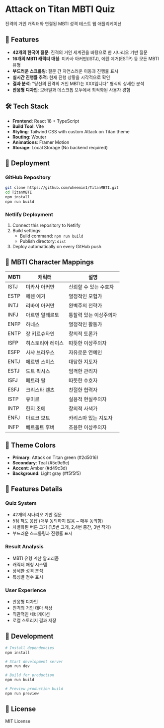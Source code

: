 # Attack on Titan MBTI Quiz

진격의 거인 캐릭터와 연결된 MBTI 성격 테스트 웹 애플리케이션

## 🎯 Features

- **42개의 한국어 질문**: 진격의 거인 세계관을 바탕으로 한 시나리오 기반 질문
- **16개의 MBTI 캐릭터 매칭**: 미카사 아커만(ISTJ), 에렌 예거(ESTP) 등 모든 MBTI 유형
- **부드러운 스크롤링**: 질문 간 자연스러운 이동과 진행률 표시
- **실시간 진행률 추적**: 현재 진행 상황을 시각적으로 확인
- **결과 분석**: "당신의 진격의 거인 MBTI는 XXX입니다" 형식의 상세한 분석
- **반응형 디자인**: 모바일과 데스크톱 모두에서 최적화된 사용자 경험

## 🛠 Tech Stack

- **Frontend**: React 18 + TypeScript
- **Build Tool**: Vite
- **Styling**: Tailwind CSS with custom Attack on Titan theme
- **Routing**: Wouter
- **Animations**: Framer Motion
- **Storage**: Local Storage (No backend required)

## 🚀 Deployment

### GitHub Repository
```bash
git clone https://github.com/wheemin1/TitanMBTI.git
cd TitanMBTI
npm install
npm run build
```

### Netlify Deployment
1. Connect this repository to Netlify
2. Build settings:
   - Build command: `npm run build`
   - Publish directory: `dist`
3. Deploy automatically on every GitHub push

## 📝 MBTI Character Mappings

| MBTI | 캐릭터 | 설명 |
|------|--------|------|
| ISTJ | 미카사 아커만 | 신뢰할 수 있는 수호자 |
| ESTP | 에렌 예거 | 열정적인 모험가 |
| INTJ | 리바이 아커만 | 완벽주의 전략가 |
| INFJ | 아르민 알레르토 | 통찰력 있는 이상주의자 |
| ENFP | 하네스 | 열정적인 활동가 |
| ENTP | 장 키르슈타인 | 창의적 토론가 |
| ISFP | 히스토리아 레이스 | 따뜻한 이상주의자 |
| ESFP | 사샤 브라우스 | 자유로운 연예인 |
| ENTJ | 에르빈 스미스 | 대담한 지도자 |
| ESTJ | 도트 픽시스 | 엄격한 관리자 |
| ISFJ | 페트라 랄 | 따뜻한 수호자 |
| ESFJ | 크리스타 렌츠 | 친절한 협력자 |
| ISTP | 유미르 | 실용적 현실주의자 |
| INTP | 한지 조에 | 창의적 사색가 |
| ENFJ | 마르코 보트 | 카리스마 있는 지도자 |
| INFP | 베르톨트 후버 | 조용한 이상주의자 |

## 🎨 Theme Colors

- **Primary**: Attack on Titan green (#2d5016)
- **Secondary**: Teal (#5c9e9e)
- **Accent**: Amber (#d49c3d)
- **Background**: Light gray (#f5f5f5)

## 📱 Features Details

### Quiz System
- 42개의 시나리오 기반 질문
- 5점 척도 응답 (매우 동의하지 않음 ~ 매우 동의함)
- 차별화된 버튼 크기 (1,5번 크게, 2,4번 중간, 3번 작게)
- 부드러운 스크롤링과 진행률 표시

### Result Analysis
- MBTI 유형 계산 알고리즘
- 캐릭터 매칭 시스템
- 상세한 성격 분석
- 특성별 점수 표시

### User Experience
- 반응형 디자인
- 진격의 거인 테마 색상
- 직관적인 네비게이션
- 로컬 스토리지 결과 저장

## 🔧 Development

```bash
# Install dependencies
npm install

# Start development server
npm run dev

# Build for production
npm run build

# Preview production build
npm run preview
```

## 📄 License

MIT License